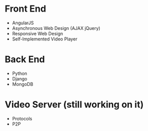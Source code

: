# Front End
* AngularJS
* Asynchronous Web Design (AJAX jQuery)
* Responsive Web Design
* Self-Implemented Video Player
# Back End
* Python
* Django
* MongoDB
# Video Server (still working on it)
* Protocols
* P2P
